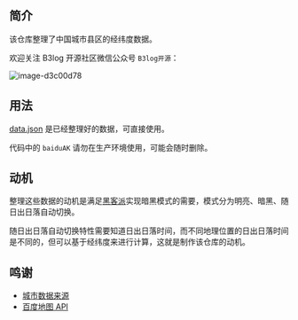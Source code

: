 ## 简介

该仓库整理了中国城市县区的经纬度数据。

欢迎关注 B3log 开源社区微信公众号 `B3log开源`：

![image-d3c00d78](https://user-images.githubusercontent.com/873584/71566370-0d312c00-2af2-11ea-8ea1-0d45d6f0db20.png)

## 用法

[data.json](https://github.com/88250/city-geo/blob/master/data.json) 是已经整理好的数据，可直接使用。

代码中的 `baiduAK` 请勿在生产环境使用，可能会随时删除。

## 动机

整理这些数据的动机是满足[黑客派](https://hacpai.com)实现暗黑模式的需要，模式分为明亮、暗黑、随日出日落自动切换。

随日出日落自动切换特性需要知道日出日落时间，而不同地理位置的日出日落时间是不同的，但可以基于经纬度来进行计算，这就是制作该仓库的动机。

## 鸣谢

* [城市数据来源](https://github.com/modood/Administrative-divisions-of-China)
* [百度地图 API](http://lbsyun.baidu.com)
